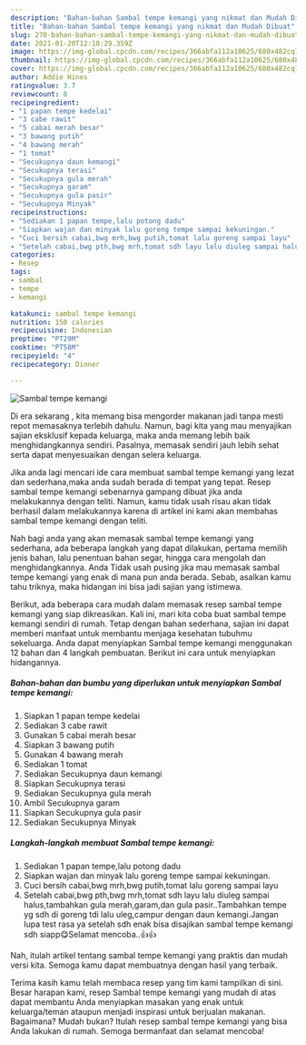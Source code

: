 ```yaml
---
description: "Bahan-bahan Sambal tempe kemangi yang nikmat dan Mudah Dibuat"
title: "Bahan-bahan Sambal tempe kemangi yang nikmat dan Mudah Dibuat"
slug: 270-bahan-bahan-sambal-tempe-kemangi-yang-nikmat-dan-mudah-dibuat
date: 2021-01-20T12:18:29.359Z
image: https://img-global.cpcdn.com/recipes/366abfa112a10625/680x482cq70/sambal-tempe-kemangi-foto-resep-utama.jpg
thumbnail: https://img-global.cpcdn.com/recipes/366abfa112a10625/680x482cq70/sambal-tempe-kemangi-foto-resep-utama.jpg
cover: https://img-global.cpcdn.com/recipes/366abfa112a10625/680x482cq70/sambal-tempe-kemangi-foto-resep-utama.jpg
author: Addie Hines
ratingvalue: 3.7
reviewcount: 8
recipeingredient:
- "1 papan tempe kedelai"
- "3 cabe rawit"
- "5 cabai merah besar"
- "3 bawang putih"
- "4 bawang merah"
- "1 tomat"
- "Secukupnya daun kemangi"
- "Secukupnya terasi"
- "Secukupnya gula merah"
- "Secukupnya garam"
- "Secukupnya gula pasir"
- "Secukupnya Minyak"
recipeinstructions:
- "Sediakan 1 papan tempe,lalu potong dadu"
- "Siapkan wajan dan minyak lalu goreng tempe sampai kekuningan."
- "Cuci bersih cabai,bwg mrh,bwg putih,tomat lalu goreng sampai layu"
- "Setelah cabai,bwg pth,bwg mrh,tomat sdh layu lalu diuleg sampai halus,tambahkan gula merah,garam,dan gula pasir..Tambahkan tempe yg sdh di goreng tdi lalu uleg,campur dengan daun kemangi.Jangan lupa test rasa ya setelah sdh enak bisa disajikan sambal tempe kemangi sdh siapp😋Selamat mencoba..👍👍"
categories:
- Resep
tags:
- sambal
- tempe
- kemangi

katakunci: sambal tempe kemangi 
nutrition: 150 calories
recipecuisine: Indonesian
preptime: "PT29M"
cooktime: "PT58M"
recipeyield: "4"
recipecategory: Dinner

---
```



![Sambal tempe kemangi](https://img-global.cpcdn.com/recipes/366abfa112a10625/680x482cq70/sambal-tempe-kemangi-foto-resep-utama.jpg)

Di era  sekarang , kita memang bisa mengorder makanan jadi tanpa mesti repot memasaknya terlebih dahulu. Namun, bagi kita yang mau menyajikan sajian eksklusif kepada keluarga, maka anda memang lebih baik menghidangkannya sendiri. Pasalnya, memasak sendiri jauh lebih sehat serta dapat menyesuaikan dengan selera keluarga.

Jika anda lagi mencari ide cara membuat sambal tempe kemangi yang lezat dan sederhana,maka anda sudah berada di tempat yang tepat. Resep sambal tempe kemangi  sebenarnya gampang dibuat jika anda melakukannya dengan teliti. Namun, kamu tidak usah risau akan tidak berhasil dalam melakukannya 
karena di artikel ini kami akan membahas sambal tempe kemangi dengan teliti.  



Nah bagi anda yang akan memasak sambal tempe kemangi yang sederhana, ada beberapa langkah yang dapat dilakukan, pertama memilih jenis bahan, lalu penentuan bahan segar, hingga cara mengolah dan menghidangkannya. Anda Tidak usah pusing jika mau memasak sambal tempe kemangi yang enak di mana pun anda berada. Sebab, asalkan kamu  tahu triknya, maka hidangan ini bisa jadi sajian yang istimewa.

Berikut, ada beberapa cara mudah dalam memasak resep sambal tempe kemangi yang siap dikreasikan. Kali ini, mari kita coba buat sambal tempe kemangi sendiri di rumah. Tetap dengan bahan sederhana, sajian ini dapat memberi manfaat untuk membantu menjaga kesehatan tubuhmu sekeluarga. Anda dapat menyiapkan Sambal tempe kemangi menggunakan 12 bahan dan 4 langkah pembuatan. Berikut ini cara untuk menyiapkan hidangannya.

<!--inarticleads1-->

##### Bahan-bahan dan bumbu yang diperlukan untuk menyiapkan Sambal tempe kemangi:

1. Siapkan 1 papan tempe kedelai
1. Sediakan 3 cabe rawit
1. Gunakan 5 cabai merah besar
1. Siapkan 3 bawang putih
1. Gunakan 4 bawang merah
1. Sediakan 1 tomat
1. Sediakan Secukupnya daun kemangi
1. Siapkan Secukupnya terasi
1. Sediakan Secukupnya gula merah
1. Ambil Secukupnya garam
1. Siapkan Secukupnya gula pasir
1. Sediakan Secukupnya Minyak




<!--inarticleads2-->

##### Langkah-langkah membuat Sambal tempe kemangi:

1. Sediakan 1 papan tempe,lalu potong dadu
1. Siapkan wajan dan minyak lalu goreng tempe sampai kekuningan.
1. Cuci bersih cabai,bwg mrh,bwg putih,tomat lalu goreng sampai layu
1. Setelah cabai,bwg pth,bwg mrh,tomat sdh layu lalu diuleg sampai halus,tambahkan gula merah,garam,dan gula pasir..Tambahkan tempe yg sdh di goreng tdi lalu uleg,campur dengan daun kemangi.Jangan lupa test rasa ya setelah sdh enak bisa disajikan sambal tempe kemangi sdh siapp😋Selamat mencoba..👍👍




Nah, itulah artikel tentang  sambal tempe kemangi  yang praktis dan mudah versi kita. Semoga kamu dapat membuatnya dengan hasil yang terbaik. 

Terima kasih kamu telah membaca resep yang tim kami tampilkan di sini. Besar harapan kami, resep  Sambal tempe kemangi yang mudah di atas dapat membantu Anda menyiapkan masakan yang enak untuk keluarga/teman ataupun menjadi inspirasi untuk berjualan makanan. Bagaimana? Mudah bukan? Itulah resep sambal tempe kemangi yang bisa Anda lakukan di rumah. Semoga bermanfaat dan selamat mencoba!

